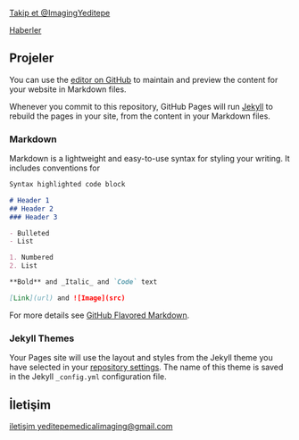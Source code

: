 <a href="https://twitter.com/ImagingYeditepe?ref_src=twsrc%5Etfw" class="twitter-follow-button" data-show-count="false">Takip et @ImagingYeditepe</a><script async src="https://platform.twitter.com/widgets.js" charset="utf-8"></script>

<a class="twitter-timeline" href="https://twitter.com/ImagingYeditepe?ref_src=twsrc%5Etfw">Haberler</a> <script async src="https://platform.twitter.com/widgets.js" charset="utf-8"></script>

## Projeler

You can use the [editor on GitHub](https://github.com/tibbigoruntuleme/tibbigoruntuleme.github.io/edit/master/README.md) to maintain and preview the content for your website in Markdown files.

Whenever you commit to this repository, GitHub Pages will run [Jekyll](https://jekyllrb.com/) to rebuild the pages in your site, from the content in your Markdown files.

### Markdown

Markdown is a lightweight and easy-to-use syntax for styling your writing. It includes conventions for

```markdown
Syntax highlighted code block

# Header 1
## Header 2
### Header 3

- Bulleted
- List

1. Numbered
2. List

**Bold** and _Italic_ and `Code` text

[Link](url) and ![Image](src)
```

For more details see [GitHub Flavored Markdown](https://guides.github.com/features/mastering-markdown/).

### Jekyll Themes

Your Pages site will use the layout and styles from the Jekyll theme you have selected in your [repository settings](https://github.com/tibbigoruntuleme/tibbigoruntuleme.github.io/settings). The name of this theme is saved in the Jekyll `_config.yml` configuration file.

## İletişim
[iletişim yeditepemedicalimaging@gmail.com](mailto:yeditepemedicalimaging@gmail.com)
